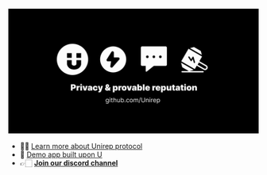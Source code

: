![header](https://github.com/Unirep/.github/blob/main/assets/repository-unirep.png)
- ✍🏻 [Learn more about Unirep protocol](https://unirep.gitbook.io/unirep/introduction)
- 👀 [Demo app built upon U](https://unirep.social/)
- 👉🏻 [**Join our discord channel**](https://discord.gg/VzMMDJmYc5)
